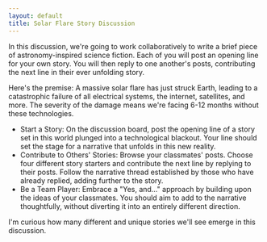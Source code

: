 ```yaml
---
layout: default
title: Solar Flare Story Discussion
---
```


In this discussion, we're going to work collaboratively to write a brief piece of astronomy-inspired science fiction. Each of you will post an opening line for your own story. You will then reply to one another's posts, contributing the next line in their ever unfolding story. 

Here's the premise: A massive solar flare has just struck Earth, leading to a catastrophic failure of all electrical systems, the internet, satellites, and more. The severity of the damage means we're facing 6-12 months without these technologies. 

- Start a Story: On the discussion board, post the opening line of a story set in this world plunged into a technological blackout. Your line should set the stage for a narrative that unfolds in this new reality.
- Contribute to Others' Stories: Browse your classmates' posts. Choose four different story starters and contribute the next line by replying to their posts. Follow the narrative thread established by those who have already replied, adding further to the story.
- Be a Team Player: Embrace a "Yes, and…" approach by building upon the ideas of your classmates. You should aim to add to the narrative thoughtfully, without diverting it into an entirely different direction.

I'm curious how many different and unique stories we'll see emerge in this discussion. 
